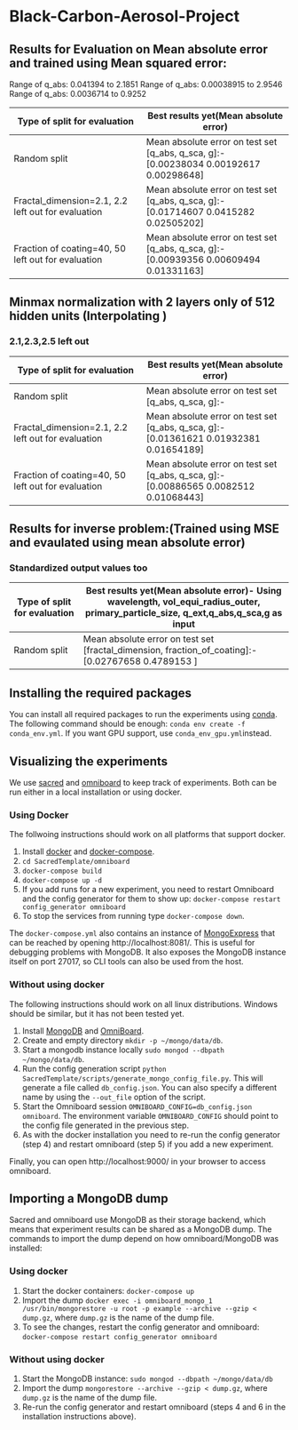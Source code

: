 # Black-Carbon-Aerosol-Project
## Results for Evaluation on Mean absolute error and trained using Mean squared error:
Range of q_abs: 0.041394 to 2.1851
Range of q_abs: 0.00038915 to 2.9546
Range of q_abs: 0.0036714 to 0.9252

Type of split for evaluation | Best results yet(Mean absolute error)
------------- | -------------
Random split | Mean absolute error on test set [q_abs, q_sca, g]:-   [0.00238034 0.00192617 0.00298648]
Fractal_dimension=2.1, 2.2 left out for evaluation  | Mean absolute error on test set [q_abs, q_sca, g]:-   [0.01714607 0.0415282  0.02505202]
Fraction of coating=40, 50 left out for evaluation  | Mean absolute error on test set [q_abs, q_sca, g]:-   [0.00939356 0.00609494 0.01331163]
## Minmax normalization with 2 layers only of 512 hidden units (Interpolating )
### 2.1,2.3,2.5 left out
Type of split for evaluation | Best results yet(Mean absolute error)
------------- | -------------
Random split | Mean absolute error on test set [q_abs, q_sca, g]:-   
Fractal_dimension=2.1, 2.2 left out for evaluation  | Mean absolute error on test set [q_abs, q_sca, g]:-   [0.01361621 0.01932381 0.01654189]
Fraction of coating=40, 50 left out for evaluation  | Mean absolute error on test set [q_abs, q_sca, g]:-   [0.00886565 0.0082512  0.01068443]


## Results for inverse problem:(Trained using MSE and evaulated using mean absolute error)
### Standardized output values too

Type of split for evaluation | Best results yet(Mean absolute error)- Using wavelength, vol_equi_radius_outer, primary_particle_size, q_ext,q_abs,q_sca,g as input
------------- | -------------
Random split | Mean absolute error on test set [fractal_dimension, fraction_of_coating]:-   [0.02767658 0.4789153 ]

## Installing the required packages
You can install all required packages to run the experiments using [conda](https://docs.conda.io/en/latest/). The following command should be enough: `conda env create -f conda_env.yml`. If you want GPU support, use `conda_env_gpu.yml`instead.

## Visualizing the experiments
We use [sacred](https://sacred.readthedocs.io/en/stable/) and [omniboard](https://github.com/vivekratnavel/omniboard) to keep track of experiments. Both can be run either in a local installation or using docker.

### Using Docker
The follwoing instructions should work on all platforms that support docker.

1. Install [docker](https://docs.docker.com/get-docker/) and [docker-compose](https://docs.docker.com/compose/install/).
2. `cd SacredTemplate/omniboard`
3. `docker-compose build`
4. `docker-compose up -d`
5. If you add runs for a new experiment, you need to restart Omniboard and the config generator for them to show up: `docker-compose restart config_generator omniboard`
6. To stop the services from running type `docker-compose down`.

The `docker-compose.yml` also contains an instance of [MongoExpress](https://github.com/mongo-express/mongo-express) that can be reached by opening http://localhost:8081/. This is useful for debugging problems with MongoDB.
It also exposes the MongoDB instance itself on port 27017, so CLI tools can also be used from the host.

### Without using docker
The following instructions should work on all linux distributions. Windows should be similar, but it has not been tested yet.

1. Install [MongoDB](https://docs.mongodb.com/manual/installation/) and [OmniBoard](https://vivekratnavel.github.io/omniboard/#/quick-start). 
2. Create and empty directory `mkdir -p ~/mongo/data/db`.
3. Start a mongodb instance locally `sudo mongod --dbpath ~/mongo/data/db`.
4. Run the config generation script `python SacredTemplate/scripts/generate_mongo_config_file.py`. This will generate a file called `db_config.json`. You can also specify a different name by using the `--out_file` option of the script.
5. Start the Omniboard session `OMNIBOARD_CONFIG=db_config.json omniboard`. The environment variable `OMNIBOARD_CONFIG` should point to the config file generated in the previous step.
6. As with the docker installation you need to re-run the config generator (step 4) and restart omniboard (step 5) if you add a new experiment. 

Finally, you can open http://localhost:9000/ in your browser to access omniboard.

## Importing a MongoDB dump
Sacred and omniboard use MongoDB as their storage backend, which means that experiment results can be shared as a MongoDB dump. The commands to import the dump depend on how omniboard/MongoDB was installed:

### Using docker
1. Start the docker containers: `docker-compose up`
2. Import the dump `docker exec -i omniboard_mongo_1 /usr/bin/mongorestore -u root -p example --archive --gzip < dump.gz`, where `dump.gz` is the name of the dump file.
3. To see the changes, restart the config generator and omniboard: `docker-compose restart config_generator omniboard`

### Without using docker
1. Start the MongoDB instance: `sudo mongod --dbpath ~/mongo/data/db`
2. Import the dump `mongorestore --archive --gzip < dump.gz`, where `dump.gz` is the name of the dump file.
3. Re-run the config generator and restart omniboard (steps 4 and 6 in the installation instructions above).

